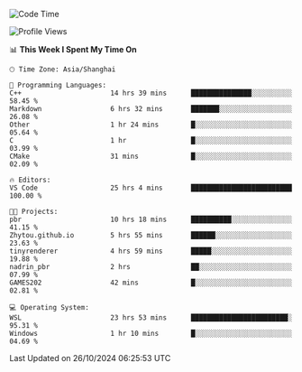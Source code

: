 <!--START_SECTION:waka-->
![Code Time](http://img.shields.io/badge/Code%20Time-2%2C076%20hrs%2031%20mins-blue)

![Profile Views](http://img.shields.io/badge/Profile%20Views-0-blue)

📊 **This Week I Spent My Time On** 

```text
🕑︎ Time Zone: Asia/Shanghai

💬 Programming Languages: 
C++                      14 hrs 39 mins      ███████████████░░░░░░░░░░   58.45 % 
Markdown                 6 hrs 32 mins       ███████░░░░░░░░░░░░░░░░░░   26.08 % 
Other                    1 hr 24 mins        █░░░░░░░░░░░░░░░░░░░░░░░░   05.64 % 
C                        1 hr                █░░░░░░░░░░░░░░░░░░░░░░░░   03.99 % 
CMake                    31 mins             █░░░░░░░░░░░░░░░░░░░░░░░░   02.09 % 

🔥 Editors: 
VS Code                  25 hrs 4 mins       █████████████████████████   100.00 % 

🐱‍💻 Projects: 
pbr                      10 hrs 18 mins      ██████████░░░░░░░░░░░░░░░   41.15 % 
Zhytou.github.io         5 hrs 55 mins       ██████░░░░░░░░░░░░░░░░░░░   23.63 % 
tinyrenderer             4 hrs 59 mins       █████░░░░░░░░░░░░░░░░░░░░   19.88 % 
nadrin_pbr               2 hrs               ██░░░░░░░░░░░░░░░░░░░░░░░   07.99 % 
GAMES202                 42 mins             █░░░░░░░░░░░░░░░░░░░░░░░░   02.81 % 

💻 Operating System: 
WSL                      23 hrs 53 mins      ████████████████████████░   95.31 % 
Windows                  1 hr 10 mins        █░░░░░░░░░░░░░░░░░░░░░░░░   04.69 % 
```


 Last Updated on 26/10/2024 06:25:53 UTC
<!--END_SECTION:waka-->